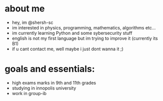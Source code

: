 # about me
- hey, im @shersh-sc
- im interested in physics, programming, mathematics, algorithms etc...
- im currently learning Python and some sybersecurity stuff
- english is not my first language but im trying to improve it (currently its B1)
- if u cant contact me, well maybe i just dont wanna it ;)

# goals and essentials:
- high exams marks in 9th and 11th grades
- studying in innopolis university
- work in group-ib

